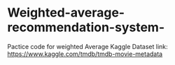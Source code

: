 # Weighted-average-recommendation-system-
Pactice code for weighted Average
Kaggle Dataset link: https://www.kaggle.com/tmdb/tmdb-movie-metadata
